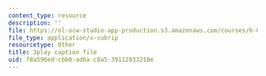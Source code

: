 ```yaml
---
content_type: resource
description: ''
file: https://ol-ocw-studio-app-production.s3.amazonaws.com/courses/6-042j-mathematics-for-computer-science-spring-2015/f8a596edcbb0ad6ac8a539112833210e_GyFVgJZ0hIs.srt
file_type: application/x-subrip
resourcetype: Other
title: 3play caption file
uid: f8a596ed-cbb0-ad6a-c8a5-39112833210e
---
```

